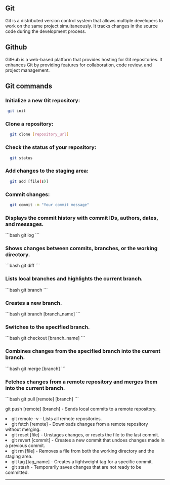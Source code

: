 <h2>Git</h2>
<p>Git is a distributed version control system that allows multiple developers to work on the same project simultaneously. It tracks changes in the source code during the development process.</p>

<h2>Github</h2>
<p>GitHub is a web-based platform that provides hosting for Git repositories. It enhances Git by providing features for collaboration, code review, and project management.</p>

<h2>Git commands</h2>

 <h3>Initialize a new Git repository:</h3>
 
 ```bash
  git init  
```

<h3>Clone a repository:</h3>

```bash
  git clone [repository_url]
```

  <h3>Check the status of your repository:</h3>
  
```bash
  git status
```

  <h3>Add changes to the staging area:</h3>
  
```bash
  git add [file(s)]
```

  <h3>Commit changes:</h3>

```bash
  git commit -m "Your commit message"
```

  <h3>Displays the commit history with commit IDs, authors, dates, and messages.</h3>
   ```bash
  git log
  ```

  <h3>Shows changes between commits, branches, or the working directory.</h3>
   ```bash
  git diff
  ```

  <h3>Lists local branches and highlights the current branch.</h3>
   ```bash
  git branch
```

  <h3>Creates a new branch.</h3>
   ```bash
  git branch [branch_name]
  ```

  <h3>Switches to the specified branch.</h3>
   ```bash
  git checkout [branch_name]
```

  <h3>Combines changes from the specified branch into the current branch.</h3>
   ```bash
  git merge [branch]
```

  <h3>Fetches changes from a remote repository and merges them into the current branch.</h3>
   ```bash
  git pull [remote] [branch]
  ```

  git push [remote] [branch] - Sends local commits to a remote repository.
</li>
<li>
  git remote -v - Lists all remote repositories.
</li>
<li>
  git fetch [remote] - Downloads changes from a remote repository without merging.
</li>
<li>
  git reset [file] - Unstages changes, or resets the file to the last commit.
</li>
<li>
  git revert [commit] - Creates a new commit that undoes changes made in a previous commit.
</li>
<li>
  git rm [file] - Removes a file from both the working directory and the staging area.
</li>
<li>
  git tag [tag_name] - Creates a lightweight tag for a specific commit.
</li>
<li>
  git stash - Temporarily saves changes that are not ready to be committed.
</li>

<hr>
